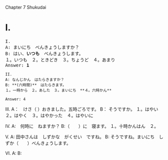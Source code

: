 Chapter 7
Shukudai

# I.

<pre>
I.
A: まいにち　べんきょうしますか？
B: はい、<b>いつも</b>　べんきょうします。
１。いつも　２。ときどき　３。ちょうど　４。あまり
Answer: <b>1</b>
</pre>

```
II.
A: なんじかん　はたらきますか？
B: **(六時間)**　はたらきます。
１。一時から　２。あした　３。まいにち　**４。六時かん**

Answer: 4
```

III.
A：　けさ（ ）おきました。五時ごろです。
B： そうですか。
１。はやい ２。はやく　３。はやかった　４。はやいに

IV.
A:　何時に　ねますか？
B:（　　）に　寝ます。
１。十時かんはん　２。

V.
A: 田中さんは　しずかな　がくせい　ですね。
B: そうですね。まいにち　しずか（　　）べんきょうします。

VI.
A:
B:

```

```
